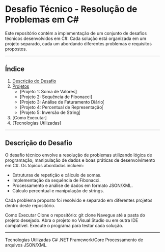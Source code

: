# Desafio Técnico - Resolução de Problemas em C#

Este repositório contém a implementação de um conjunto de desafios técnicos desenvolvidos em C#. Cada solução está organizada em um projeto separado, cada um abordando diferentes problemas e requisitos propostos.

---

## Índice
1. [Descrição do Desafio](#descrição-do-desafio)
2. [Projetos](#projetos)
   - [Projeto 1: Soma de Valores]
   - [Projeto 2: Sequência de Fibonacci]
   - [Projeto 3: Análise de Faturamento Diário]
   - [Projeto 4: Percentual de Representação]
   - [Projeto 5: Inversão de String]
3. [Como Executar]
4. [Tecnologias Utilizadas]


---

## Descrição do Desafio

O desafio técnico envolve a resolução de problemas utilizando lógica de programação, manipulação de dados e boas práticas de desenvolvimento em C#. Os tópicos abordados incluem:

- Estruturas de repetição e cálculo de somas.
- Implementação da sequência de Fibonacci.
- Processamento e análise de dados em formato JSON/XML.
- Cálculo percentual e manipulação de strings.

Cada problema proposto foi resolvido e separado em diferentes projetos dentro deste repositório.

Como Executar
Clone o repositório:
git clone 
Navegue até a pasta do projeto desejado.
Abra o projeto no Visual Studio ou em outra IDE compatível.
Execute o programa para testar cada solução.

---

Tecnologias Utilizadas
C#
.NET Framework/Core
Processamento de arquivos JSON/XML.
